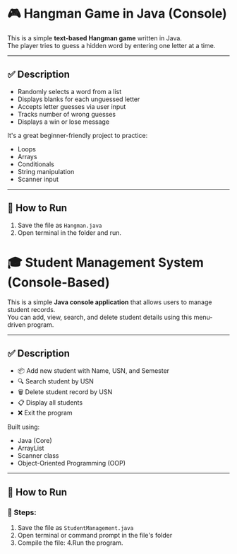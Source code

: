 # 🎮 Hangman Game in Java (Console)

This is a simple **text-based Hangman game** written in Java.  
The player tries to guess a hidden word by entering one letter at a time.

---

## ✅ Description

- Randomly selects a word from a list
- Displays blanks for each unguessed letter
- Accepts letter guesses via user input
- Tracks number of wrong guesses
- Displays a win or lose message

It's a great beginner-friendly project to practice:
- Loops
- Arrays
- Conditionals
- String manipulation
- Scanner input

---

## 🚀 How to Run

1. Save the file as `Hangman.java`
2. Open terminal in the folder and run.

# 🎓 Student Management System (Console-Based)

This is a simple **Java console application** that allows users to manage student records.  
You can add, view, search, and delete student details using this menu-driven program.

---

## ✅ Description

- 📦 Add new student with Name, USN, and Semester
- 🔍 Search student by USN
- 🗑️ Delete student record by USN
- 📋 Display all students
- ❌ Exit the program

Built using:
- Java (Core)
- ArrayList
- Scanner class
- Object-Oriented Programming (OOP)

---

## 🚀 How to Run

### 📁 Steps:
1. Save the file as `StudentManagement.java`
2. Open terminal or command prompt in the file's folder
3. Compile the file:
4.Run the program.
